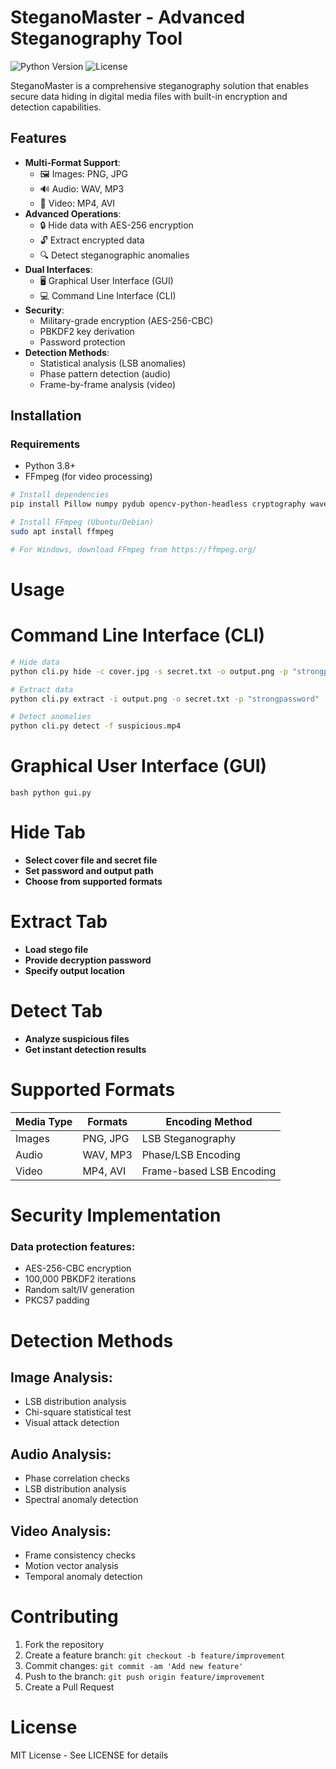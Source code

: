# SteganoMaster - Advanced Steganography Tool

![Python Version](https://img.shields.io/badge/python-3.8%2B-blue)
![License](https://img.shields.io/badge/license-MIT-green)

SteganoMaster is a comprehensive steganography solution that enables secure data hiding in digital media files with built-in encryption and detection capabilities.

## Features

- **Multi-Format Support**:
  - 🖼️ Images: PNG, JPG
  - 🔊 Audio: WAV, MP3
  - 🎥 Video: MP4, AVI
- **Advanced Operations**:
  - 🔒 Hide data with AES-256 encryption
  - 🔓 Extract encrypted data
  - 🔍 Detect steganographic anomalies
- **Dual Interfaces**:
  - 🖥️ Graphical User Interface (GUI)
  - 💻 Command Line Interface (CLI)
- **Security**:
  - Military-grade encryption (AES-256-CBC)
  - PBKDF2 key derivation
  - Password protection
- **Detection Methods**:
  - Statistical analysis (LSB anomalies)
  - Phase pattern detection (audio)
  - Frame-by-frame analysis (video)

## Installation

### Requirements
- Python 3.8+
- FFmpeg (for video processing)

```bash
# Install dependencies
pip install Pillow numpy pydub opencv-python-headless cryptography wave tqdm tk

# Install FFmpeg (Ubuntu/Debian)
sudo apt install ffmpeg

# For Windows, download FFmpeg from https://ffmpeg.org/
```
# Usage
# Command Line Interface (CLI)

```bash
# Hide data
python cli.py hide -c cover.jpg -s secret.txt -o output.png -p "strongpassword"

# Extract data
python cli.py extract -i output.png -o secret.txt -p "strongpassword"

# Detect anomalies
python cli.py detect -f suspicious.mp4
```
# Graphical User Interface (GUI)
```bash python gui.py ```

# Hide Tab

- **Select cover file and secret file**
- **Set password and output path**
- **Choose from supported formats**

# Extract Tab

- **Load stego file**
- **Provide decryption password**
- **Specify output location**

# Detect Tab

- **Analyze suspicious files**
- **Get instant detection results**

# Supported Formats

| Media Type | Formats          | Encoding Method               |
|------------|------------------|-------------------------------|
| Images     | PNG, JPG         | LSB Steganography             |
| Audio      | WAV, MP3         | Phase/LSB Encoding            |
| Video      | MP4, AVI         | Frame-based LSB Encoding      |

# Security Implementation

### Data protection features:
- AES-256-CBC encryption
- 100,000 PBKDF2 iterations
- Random salt/IV generation
- PKCS7 padding

# Detection Methods

## Image Analysis:
- LSB distribution analysis
- Chi-square statistical test
- Visual attack detection

## Audio Analysis:
- Phase correlation checks
- LSB distribution analysis
- Spectral anomaly detection

## Video Analysis:
- Frame consistency checks
- Motion vector analysis
- Temporal anomaly detection



# Contributing
1. Fork the repository
2. Create a feature branch: `git checkout -b feature/improvement`
3. Commit changes: `git commit -am 'Add new feature'`
4. Push to the branch: `git push origin feature/improvement`
5. Create a Pull Request

# License
MIT License - See LICENSE for details
